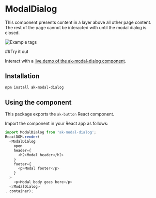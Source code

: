 # ModalDialog

This component presents content in a layer above all other page content. The rest of the page cannot be interacted with until the modal dialog is closed.

![Example tags](https://bytebucket.org/atlassian/atlaskit/raw/@BITBUCKET_COMMIT@/packages/ak-modal-dialog/docs/simple.png)

##Try it out

Interact with a [live demo of the ak-modal-dialog component](https://aui-cdn.atlassian.com/atlaskit/stories/ak-modal-dialog/@VERSION@/).

## Installation

```sh
npm install ak-modal-dialog
```

## Using the component

This package exports the `ak-button` React component.

Import the component in your React app as follows:

```js
import ModalDialog from 'ak-modal-dialog';
ReactDOM.render(
  <ModalDialog
    open
    header={
      <h2>Modal header</h2>
    }
    footer={
      <p>Modal footer</p>
    }
  >
    <p>Modal body goes here</p>
  </ModalDialog>
, container);
```
